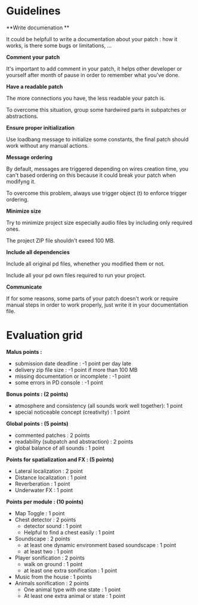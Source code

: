 # Guidelines

**Write documenation **

It could be helpfull to write a documentation about your patch : how it works, is there some bugs or limitations, ...

**Comment your patch**

It's important to add comment in your patch, it helps other developer or yourself after month of pause in order to remember what you've done.

**Have a readable patch**

The more connections you have, the less readable your patch is.

To overcome this situation, group some hardwired parts in subpatches or abstractions.

**Ensure proper initialization**

Use loadbang message to initialize some constants, the final patch should work without any manual actions.

**Message ordering**

By default, messages are triggered depending on wires creation time, you can't based ordering on this because it could break your patch when modifyng it.

To overcome this problem, always use trigger object (t) to enforce trigger ordering.

**Minimize size**

Try to minimize project size especially audio files by including only required ones.

The project ZIP file shouldn't exeed 100 MB.

**Include all dependencies**

Include all original pd files, whenether you modified them or not.

Include all your pd own files required to run your project.

**Communicate**

If for some reasons, some parts of your patch doesn't work or require manual steps in order to work properly, just write it in your documentation file.

# Evaluation grid


**Malus points :**
* submission date deadline : -1 point per day late
* delivery zip file size : -1 point if more than 100 MB
* missing documentation or incomplete : -1 point
* some errors in PD console : -1 point
	
**Bonus points : (2 points)**
* atmosphere and consistency (all sounds work well together): 1 point 
* special noticeable concept (creativity) : 1 point

**Global points : (5 points)**
* commented patches : 2 points
* readability (subpatch and abstraction) : 2 points
* global balance of all sounds : 1 point 
	
**Points for spatialization and FX : (5 points)**
* Lateral localization : 2 point
* Distance localization : 1 point
* Reverberation : 1 point
* Underwater FX : 1 point
	
**Points per module : (10 points)**
* Map Toggle : 1 point
* Chest detector : 2 points
    * detector sound : 1 point
    * Helpful to find a chest easily : 1 point
* Soundscape : 2 points
    * at least one dynamic environment based soundscape : 1 point
    * at least two : 1 point
* Player sonification : 2 points
    * walk on ground : 1 point
    * at least one extra sonification : 1 point
* Music from the house : 1 points
* Animals sonification : 2 points
    * One animal type with one state : 1 point
    * At least one extra animal or state : 1 point

